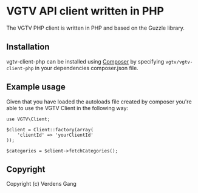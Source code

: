 VGTV API client written in PHP
===============

The VGTV PHP client is written in PHP and based on the Guzzle library.

## Installation
vgtv-client-php can be installed using [Composer](https://getcomposer.org/) by specifying `vgtv/vgtv-client-php` in your dependencies composer.json file.

## Example usage
Given that you have loaded the autoloads file created by composer you're able to use the VGTV Client in the following way:

```
use VGTV\Client;

$client = Client::factory(array(
    'clientId' => 'yourClientId'
));

$categories = $client->fetchCategories();
```

## Copyright
Copyright (c) Verdens Gang
